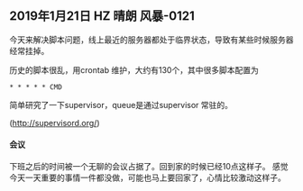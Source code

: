 ## 2019年1月21日 HZ 晴朗  风暴-0121

今天来解决脚本问题，线上最近的服务器都处于临界状态，导致有某些时候服务器经常挂掉。

历史的脚本很乱，用crontab 维护，大约有130个，其中很多脚本配置为
```
* * * * * CMD
```

简单研究了一下supervisor，queue是通过supervisor 常驻的。  

(http://supervisord.org/)

#### 会议
下班之后的时间被一个无聊的会议占据了。回到家的时候已经10点这样子。
感觉今天一天重要的事情一件都没做，可能也马上要回家了，心情比较激动这样子。





